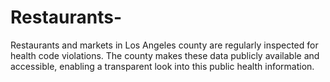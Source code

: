 # Restaurants-
Restaurants and markets in Los Angeles county are regularly inspected for health code violations. The county makes these data publicly available and accessible, enabling a transparent look into this public health information.
